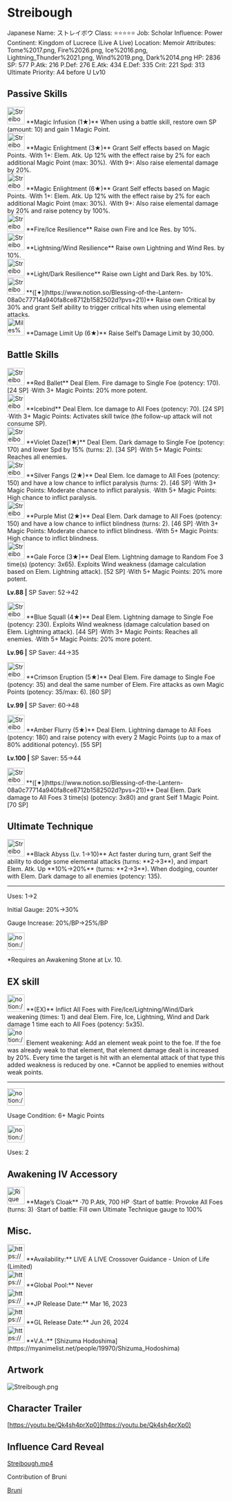# Streibough

Japanese Name: ストレイボウ
Class: ⭐️⭐️⭐️⭐️⭐️
Job: Scholar
Influence: Power
Continent: Kingdom of Lucrece (Live A Live)
Location: Memoir
Attributes: Tome%2017.png, Fire%2026.png, Ice%2016.png, Lightning_Thunder%2021.png, Wind%2019.png, Dark%2014.png
HP: 2836
SP: 577
P.Atk: 216
P.Def: 276
E.Atk: 434
E.Def: 335
Crit: 221
Spd: 313
Ultimate Priority: A4 before U Lv10

## Passive Skills

<aside>
<img src="Streibough%209f1cafebe58b48d4966d68c34672869b/Magic_Infusion.png" alt="Streibough%209f1cafebe58b48d4966d68c34672869b/Magic_Infusion.png" width="40px" /> **Magic Infusion (1★)**
When using a battle skill, restore own SP (amount: 10) and gain 1 Magic Point.

</aside>

<aside>
<img src="Streibough%209f1cafebe58b48d4966d68c34672869b/Elem_atk_Boost.png" alt="Streibough%209f1cafebe58b48d4966d68c34672869b/Elem_atk_Boost.png" width="40px" /> **Magic Enlightment (3★)**
Grant Self effects based on Magic Points.
·With 1+: Elem. Atk. Up 12% with the effect raise by 2% for each additional Magic Point (max: 30%).
·With 9+: Also raise elemental damage by 20%.

<aside>
<img src="Streibough%209f1cafebe58b48d4966d68c34672869b/Elem_atk_Boost.png" alt="Streibough%209f1cafebe58b48d4966d68c34672869b/Elem_atk_Boost.png" width="40px" /> **Magic Enlightment (6★)**
Grant Self effects based on Magic Points.
·With 1+: Elem. Atk. Up 12% with the effect raise by 2% for each additional Magic Point (max: 30%).
·With 9+: Also raise elemental damage by 20% and raise potency by 100%.

</aside>

</aside>

<aside>
<img src="Streibough%209f1cafebe58b48d4966d68c34672869b/FireIce_Resilience.png" alt="Streibough%209f1cafebe58b48d4966d68c34672869b/FireIce_Resilience.png" width="40px" /> **Fire/Ice Resilience**
Raise own Fire and Ice Res. by 10%.

</aside>

<aside>
<img src="Streibough%209f1cafebe58b48d4966d68c34672869b/LightningWind_Resilience.png" alt="Streibough%209f1cafebe58b48d4966d68c34672869b/LightningWind_Resilience.png" width="40px" /> **Lightning/Wind Resilience**
Raise own Lightning and Wind Res. by 10%.

</aside>

<aside>
<img src="Streibough%209f1cafebe58b48d4966d68c34672869b/LightDark_Resilience.png" alt="Streibough%209f1cafebe58b48d4966d68c34672869b/LightDark_Resilience.png" width="40px" /> **Light/Dark Resilience**
Raise own Light and Dark Res. by 10%.

</aside>

<aside>
<img src="Streibough%209f1cafebe58b48d4966d68c34672869b/Critical_Elemental_Damage.png" alt="Streibough%209f1cafebe58b48d4966d68c34672869b/Critical_Elemental_Damage.png" width="40px" /> **([✦](https://www.notion.so/Blessing-of-the-Lantern-08a0c77714a940fa8ce8712b1582502d?pvs=21))**
Raise own Critical by 30% and grant Self ability to trigger critical hits when using elemental attacks.

</aside>

<aside>
<img src="Miles%202d1baafa39204bac8149332468543b1f/Damage_Cap_Up.png" alt="Miles%202d1baafa39204bac8149332468543b1f/Damage_Cap_Up.png" width="40px" /> **Damage Limit Up (6★)**
Raise Self’s Damage Limit by 30,000.

</aside>

## Battle Skills

<aside>
<img src="Streibough%209f1cafebe58b48d4966d68c34672869b/Fire.png" alt="Streibough%209f1cafebe58b48d4966d68c34672869b/Fire.png" width="40px" /> **Red Ballet**
Deal Elem. Fire damage to Single Foe (potency: 170). [24 SP]
·With 3+ Magic Points: 20% more potent.

</aside>

<aside>
<img src="Streibough%209f1cafebe58b48d4966d68c34672869b/Ice.png" alt="Streibough%209f1cafebe58b48d4966d68c34672869b/Ice.png" width="40px" /> **Icebind**
Deal Elem. Ice damage to All Foes (potency: 70). [24 SP]
·With 3+ Magic Points: Activates skill twice (the follow-up attack will not consume SP).

</aside>

<aside>
<img src="Streibough%209f1cafebe58b48d4966d68c34672869b/Dark.png" alt="Streibough%209f1cafebe58b48d4966d68c34672869b/Dark.png" width="40px" /> **Violet Daze(1★)**
Deal Elem. Dark damage to Single Foe (potency: 170) and lower Spd by 15% (turns: 2). [34 SP]
·With 5+ Magic Points: Reaches all enemies.

</aside>

<aside>
<img src="Streibough%209f1cafebe58b48d4966d68c34672869b/Ice%201.png" alt="Streibough%209f1cafebe58b48d4966d68c34672869b/Ice%201.png" width="40px" /> **Silver Fangs (2★)**
Deal Elem. Ice damage to All Foes (potency: 150) and have a low chance to inflict paralysis (turns: 2). [46 SP]
·With 3+ Magic Points: Moderate chance to inflict paralysis.
·With 5+ Magic Points: High chance to inflict paralysis.

</aside>

<aside>
<img src="Streibough%209f1cafebe58b48d4966d68c34672869b/Dark%201.png" alt="Streibough%209f1cafebe58b48d4966d68c34672869b/Dark%201.png" width="40px" /> **Purple Mist (2★)**
Deal Elem. Dark damage to All Foes (potency: 150) and have a low chance to inflict blindness (turns: 2). [46 SP]
·With 3+ Magic Points: Moderate chance to inflict blindness.
·With 5+ Magic Points: High chance to inflict blindness.

</aside>

<aside>
<img src="Streibough%209f1cafebe58b48d4966d68c34672869b/Lightning_Thunder.png" alt="Streibough%209f1cafebe58b48d4966d68c34672869b/Lightning_Thunder.png" width="40px" /> **Gale Force (3★)**
Deal Elem. Lightning damage to Random Foe 3 time(s) (potency: 3x65). Exploits Wind weakness (damage calculation based on Elem. Lightning attack). [52 SP]
·With 5+ Magic Points: 20% more potent.

**Lv.88 |** SP Saver: 52→42

</aside>

<aside>
<img src="Streibough%209f1cafebe58b48d4966d68c34672869b/Lightning_Thunder%201.png" alt="Streibough%209f1cafebe58b48d4966d68c34672869b/Lightning_Thunder%201.png" width="40px" /> **Blue Squall (4★)**
Deal Elem. Lightning damage to Single Foe (potency: 230). Exploits Wind weakness (damage calculation based on Elem. Lightning attack). [44 SP]
·With 3+ Magic Points: Reaches all enemies.
·With 5+ Magic Points: 20% more potent.

**Lv.96 |** SP Saver: 44→35

</aside>

<aside>
<img src="Streibough%209f1cafebe58b48d4966d68c34672869b/Fire%201.png" alt="Streibough%209f1cafebe58b48d4966d68c34672869b/Fire%201.png" width="40px" /> **Crimson Eruption (5★)**
Deal Elem. Fire damage to Single Foe (potency: 35) and deal the same number of Elem. Fire attacks as own Magic Points (potency: 35/max: 6). [60 SP]

**Lv.99 |** SP Saver: 60→48

</aside>

<aside>
<img src="Streibough%209f1cafebe58b48d4966d68c34672869b/Lightning_Thunder%202.png" alt="Streibough%209f1cafebe58b48d4966d68c34672869b/Lightning_Thunder%202.png" width="40px" /> **Amber Flurry (5★)**
Deal Elem. Lightning damage to All Foes (potency: 180) and raise potency with every 2 Magic Points (up to a max of 80% additional potency). [55 SP]

**Lv.100 |** SP Saver: 55→44

</aside>

<aside>
<img src="Streibough%209f1cafebe58b48d4966d68c34672869b/Dark%201.png" alt="Streibough%209f1cafebe58b48d4966d68c34672869b/Dark%201.png" width="40px" /> **([✦](https://www.notion.so/Blessing-of-the-Lantern-08a0c77714a940fa8ce8712b1582502d?pvs=21))**
Deal Elem. Dark damage to All Foes 3 time(s) (potency: 3x80) and grant Self 1 Magic Point. [70 SP]

</aside>

## Ultimate Technique

<aside>
<img src="Streibough%209f1cafebe58b48d4966d68c34672869b/Reflective_Veil.png" alt="Streibough%209f1cafebe58b48d4966d68c34672869b/Reflective_Veil.png" width="40px" /> **Black Abyss (Lv. 1→10)**
Act faster during turn, grant Self the ability to dodge some elemental attacks (turns: **2→3**), and impart Elem. Atk. Up **10%→20%** (turns: **2→3**). When dodging, counter with Elem. Dark damage to all enemies (potency: 135).

---

Uses:
1→2

Initial Gauge:
20%→30%

Gauge Increase:
20%/BP→25%/BP

<aside>
<img src="notion://custom_emoji/2482af5e-3bb7-4af8-a110-df4150e44521/182ebbc6-5396-80af-9978-007ac248795b" alt="notion://custom_emoji/2482af5e-3bb7-4af8-a110-df4150e44521/182ebbc6-5396-80af-9978-007ac248795b" width="40px" />

*Requires an Awakening Stone at Lv. 10.

</aside>

</aside>

## EX skill

<aside>
<img src="notion://custom_emoji/2482af5e-3bb7-4af8-a110-df4150e44521/12bebbc6-5396-80fa-8d81-007a9ef1d9b2" alt="notion://custom_emoji/2482af5e-3bb7-4af8-a110-df4150e44521/12bebbc6-5396-80fa-8d81-007a9ef1d9b2" width="40px" /> **(EX)**
Inflict All Foes with Fire/Ice/Lightning/Wind/Dark weakening (times: 1) and deal Elem. Fire, Ice, Lightning, Wind and Dark damage 1 time each to All Foes (potency: 5x35).

<aside>
<img src="notion://custom_emoji/2482af5e-3bb7-4af8-a110-df4150e44521/175ebbc6-5396-80b1-8a0a-007a181c09c2" alt="notion://custom_emoji/2482af5e-3bb7-4af8-a110-df4150e44521/175ebbc6-5396-80b1-8a0a-007a181c09c2" width="40px" /> Element weakening: Add an element weak point to the foe. If the foe was already weak to that element, that element damage dealt is increased by 20%. Every time the target is hit with an elemental attack of that type this added weakness is reduced by one. *Cannot be applied to enemies without weak points.

</aside>

---

<aside>
<img src="notion://custom_emoji/2482af5e-3bb7-4af8-a110-df4150e44521/137ebbc6-5396-802c-b9bc-007a54884b6f" alt="notion://custom_emoji/2482af5e-3bb7-4af8-a110-df4150e44521/137ebbc6-5396-802c-b9bc-007a54884b6f" width="40px" />

Usage Condition: 6+ Magic Points

</aside>

<aside>
<img src="notion://custom_emoji/2482af5e-3bb7-4af8-a110-df4150e44521/137ebbc6-5396-80ba-9f36-007a936447ac" alt="notion://custom_emoji/2482af5e-3bb7-4af8-a110-df4150e44521/137ebbc6-5396-80ba-9f36-007a936447ac" width="40px" />

Uses: 2

</aside>

</aside>

## Awakening IV Accessory

<aside>
<img src="Rique%2003cb41beb766464083f85e40d3bfaf82/Awakening_IV.png" alt="Rique%2003cb41beb766464083f85e40d3bfaf82/Awakening_IV.png" width="40px" /> **Mage’s Cloak**
·70 P.Atk, 700 HP
·Start of battle: Provoke All Foes (turns: 3)
·Start of battle: Fill own Ultimate Technique gauge to 100%

</aside>

## Misc.

<aside>
<img src="https://www.notion.so/icons/gift_gray.svg" alt="https://www.notion.so/icons/gift_gray.svg" width="40px" /> **Availability:** LIVE A LIVE Crossover Guidance - Union of Life (Limited)

</aside>

<aside>
<img src="https://www.notion.so/icons/globe_gray.svg" alt="https://www.notion.so/icons/globe_gray.svg" width="40px" /> **Global Pool:** Never

</aside>

<aside>
<img src="https://www.notion.so/icons/calendar_red.svg" alt="https://www.notion.so/icons/calendar_red.svg" width="40px" /> **JP Release Date:**
Mar 16, 2023

</aside>

<aside>
<img src="https://www.notion.so/icons/calendar_blue.svg" alt="https://www.notion.so/icons/calendar_blue.svg" width="40px" /> **GL Release Date:**
Jun 26, 2024

</aside>

<aside>
<img src="https://www.notion.so/icons/microphone_gray.svg" alt="https://www.notion.so/icons/microphone_gray.svg" width="40px" /> **V.A.:** [Shizuma Hodoshima](https://myanimelist.net/people/19970/Shizuma_Hodoshima)

</aside>

## Artwork

![Streibough.png](Streibough%209f1cafebe58b48d4966d68c34672869b/Streibough.png)

## Character Trailer

[https://youtu.be/Qk4sh4prXp0](https://youtu.be/Qk4sh4prXp0)

## Influence Card Reveal

[Streibough.mp4](Streibough%209f1cafebe58b48d4966d68c34672869b/Streibough.mp4)

Contribution of Bruni

[Bruni](https://www.youtube.com/@BruniPlaysOctopath)